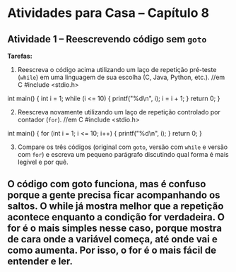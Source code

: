 # Atividades para Casa – Capítulo 8

## Atividade 1 – Reescrevendo código sem `goto`

**Tarefas:**
1. Reescreva o código acima utilizando um laço de repetição pré-teste (`while`) em uma linguagem de sua escolha (C, Java, Python, etc.).
//em C
#include <stdio.h>

int main() {
    int i = 1;
    while (i <= 10) {
        printf("%d\n", i);
        i = i + 1;
    }
    return 0;
}

2. Reescreva novamente utilizando um laço de repetição controlado por contador (`for`).
//em C
#include <stdio.h>

int main() {
    for (int i = 1; i <= 10; i++) {
        printf("%d\n", i);
    }
    return 0;
}

3. Compare os três códigos (original com `goto`, versão com `while` e versão com `for`) e escreva um pequeno parágrafo discutindo qual forma é mais legível e por quê.

O código com goto funciona, mas é confuso porque a gente precisa ficar acompanhando os saltos. O while já mostra melhor que a repetição acontece enquanto a condição for verdadeira. O for é o mais simples nesse caso, porque mostra de cara onde a variável começa, até onde vai e como aumenta. Por isso, o for é o mais fácil de entender e ler.
---